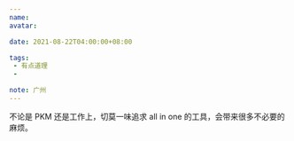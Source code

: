 ```yaml
---
name:
avatar:

date: 2021-08-22T04:00:00+08:00

tags:
 - 有点道理
 - 

note: 广州
---
```

不论是 PKM 还是工作上，切莫一味追求 all in one 的工具，会带来很多不必要的麻烦。